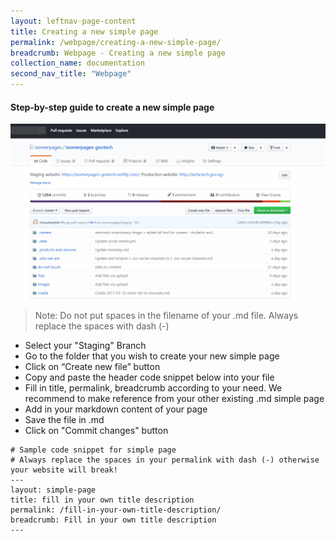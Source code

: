 ```yaml
---
layout: leftnav-page-content
title: Creating a new simple page
permalink: /webpage/creating-a-new-simple-page/
breadcrumb: Webpage - Creating a new simple page
collection_name: documentation
second_nav_title: "Webpage"
---
```

#### **Step-by-step guide to create a new simple page**
![Create a new simple page](/images/resources/adding-a-new-simple-page.gif)
> Note: Do not put spaces in the filename of your .md file. Always replace the spaces with dash (-)

* Select your "Staging" Branch
* Go to the folder that you wish to create your new simple page
* Click on “Create new file” button
* Copy and paste the header code snippet below into your file
* Fill in title, permalink, breadcrumb according to your need. We recommend to make reference from your other existing .md simple page
* Add in your markdown content of your page
* Save the file in .md
* Click on "Commit changes" button

```
# Sample code snippet for simple page
# Always replace the spaces in your permalink with dash (-) otherwise your website will break!
---
layout: simple-page
title: fill in your own title description
permalink: /fill-in-your-own-title-description/
breadcrumb: Fill in your own title description
---
```
